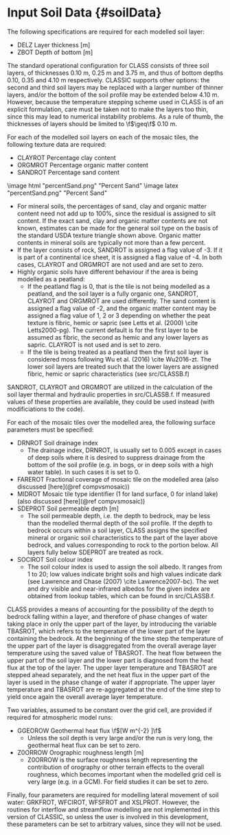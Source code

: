 # Input Soil Data {#soilData}

The following specifications are required for each modelled soil layer:

- DELZ Layer thickness [m]
- ZBOT Depth of bottom [m]

The standard operational configuration for CLASS consists of three soil layers, of thicknesses 0.10 m, 0.25 m and 3.75 m, and thus of bottom depths 0.10, 0.35 and 4.10 m respectively. CLASSIC supports other options: the second and third soil layers may be replaced with a larger number of thinner layers, and/or the bottom of the soil profile may be extended below 4.10 m. However, because the temperature stepping scheme used in CLASS is of an explicit formulation, care must be taken not to make the layers too thin, since this may lead to numerical instability problems. As a rule of thumb, the thicknesses of layers should be limited to \f$\geq\f$ 0.10 m.

For each of the modelled soil layers on each of the mosaic tiles, the following texture data are required:

- CLAYROT Percentage clay content
- ORGMROT Percentage organic matter content
- SANDROT Percentage sand content

\image html "percentSand.png" "Percent Sand"
\image latex "percentSand.png" "Percent Sand"

- For mineral soils, the percentages of sand, clay and organic matter content need not add up to 100%, since the residual is assigned to silt content. If the exact sand, clay and organic matter contents are not known, estimates can be made for the general soil type on the basis of the standard USDA texture triangle shown above. Organic matter contents in mineral soils are typically not more than a few percent.
- If the layer consists of rock, SANDROT is assigned a flag value of -3. If it is part of a continental ice sheet, it is assigned a flag value of -4. In both cases, CLAYROT and ORGMROT are not used and are set to zero.
- Highly organic soils have different behaviour if the area is being modelled as a peatland:
  - If the peatland flag is 0, that is the tile is not being modelled as a peatland, and the soil layer is a fully organic one, SANDROT, CLAYROT and ORGMROT are used differently. The sand content is assigned a flag value of -2, and the organic matter content may be assigned a flag value of 1, 2 or 3 depending on whether the peat texture is fibric, hemic or sapric (see Letts et al. (2000) \cite Letts2000-pg). The current default is for the first layer to be assumed as fibric, the second as hemic and any lower layers as sapric. CLAYROT is not used and is set to zero.
  - If the tile is being treated as a peatland then the first soil layer is considered moss following Wu et al. (2016) \cite Wu2016-zt. The lower soil layers are treated such that the lower layers are assigned fibric, hemic or sapric characteristics (see src/CLASSB.f)


SANDROT, CLAYROT and ORGMROT are utilized in the calculation of the soil layer thermal and hydraulic properties in src/CLASSB.f. If measured values of these properties are available, they could be used instead (with modificiations to the code).

For each of the mosaic tiles over the modelled area, the following surface parameters must be specified:

- DRNROT Soil drainage index
  - The drainage index, DRNROT, is usually set to 0.005 except in cases of deep soils where it is desired to suppress drainage from the bottom of the soil profile (e.g. in bogs, or in deep soils with a high water table). In such cases it is set to 0.
- FAREROT Fractional coverage of mosaic tile on the modelled area (also discussed [here](@ref compvsmosaic))
- MIDROT Mosaic tile type identifier (1 for land surface, 0 for inland lake) (also discussed [here](@ref compvsmosaic))
- SDEPROT Soil permeable depth [m]
  - The soil permeable depth, i.e. the depth to bedrock, may be less than the modelled thermal depth of the soil profile. If the depth to bedrock occurs within a soil layer, CLASS assigns the specified mineral or organic soil characteristics to the part of the layer above bedrock, and values corresponding to rock to the portion below. All layers fully below SDEPROT are treated as rock.
- SOCIROT Soil colour index
  - The soil colour index is used to assign the soil albedo.  It ranges from 1 to 20; low values indicate bright soils and high values indicate dark (see Lawrence and Chase (2007) \cite Lawrence2007-bc).  The wet and dry visible and near-infrared albedos for the given index are obtained from lookup tables, which can be found in src/CLASSB.f.

CLASS provides a means of accounting for the possibility of the depth to bedrock falling within a layer, and therefore of phase changes of water taking place in only the upper part of the layer, by introducing the variable TBASROT, which refers to the temperature of the lower part of the layer containing the bedrock. At the beginning of the time step the temperature of the upper part of the layer is disaggregated from the overall average layer temperature using the saved value of TBASROT. The heat flow between the upper part of the soil layer and the lower part is diagnosed from the heat flux at the top of the layer. The upper layer temperature and TBASROT are stepped ahead separately, and the net heat flux in the upper part of the layer is used in the phase change of water if appropriate. The upper layer temperature and TBASROT are re-aggregated at the end of the time step to yield once again the overall average layer temperature.

Two variables, assumed to be constant over the grid cell, are provided if required for atmospheric model runs:

- GGEOROW Geothermal heat flux \f$[W m^{-2} ]\f$
  - Unless the soil depth is very large and/or the run is very long, the geothermal heat flux can be set to zero.
- Z0ORROW Orographic roughness length [m]
  - Z0ORROW is the surface roughness length representing the contribution of orography or other terrain effects to the overall roughness, which becomes important when the modelled grid cell is very large (e.g. in a GCM). For field studies it can be set to zero.

Finally, four parameters are required for modelling lateral movement of soil water: GRKFROT, WFCIROT, WFSFROT and XSLPROT. However, the routines for interflow and streamflow modelling are not implemented in this version of CLASSIC, so unless the user is involved in this development, these parameters can be set to arbitrary values, since they will not be used.
